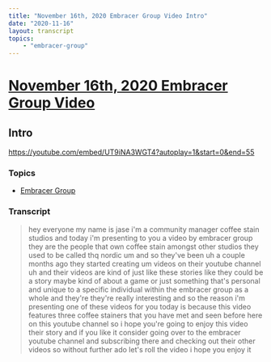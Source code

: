 ```yaml
---
title: "November 16th, 2020 Embracer Group Video Intro"
date: "2020-11-16"
layout: transcript
topics:
    - "embracer-group"
---
```

# [November 16th, 2020 Embracer Group Video](../2020-11-16.md)
## Intro
https://youtube.com/embed/UT9iNA3WGT4?autoplay=1&start=0&end=55

### Topics
* [Embracer Group](../topics/embracer-group.md)

### Transcript

> hey everyone my name is jase i'm a community manager coffee stain studios and today i'm presenting to you a video by embracer group they are the people that own coffee stain amongst other studios they used to be called thq nordic um and so they've been uh a couple months ago they started creating um videos on their youtube channel uh and their videos are kind of just like these stories like they could be a story maybe kind of about a game or just something that's personal and unique to a specific individual within the embracer group as a whole and they're they're really interesting and so the reason i'm presenting one of these videos for you today is because this video features three coffee stainers that you have met and seen before here on this youtube channel so i hope you're going to enjoy this video their story and if you like it consider going over to the embracer youtube channel and subscribing there and checking out their other videos so without further ado let's roll the video i hope you enjoy it
